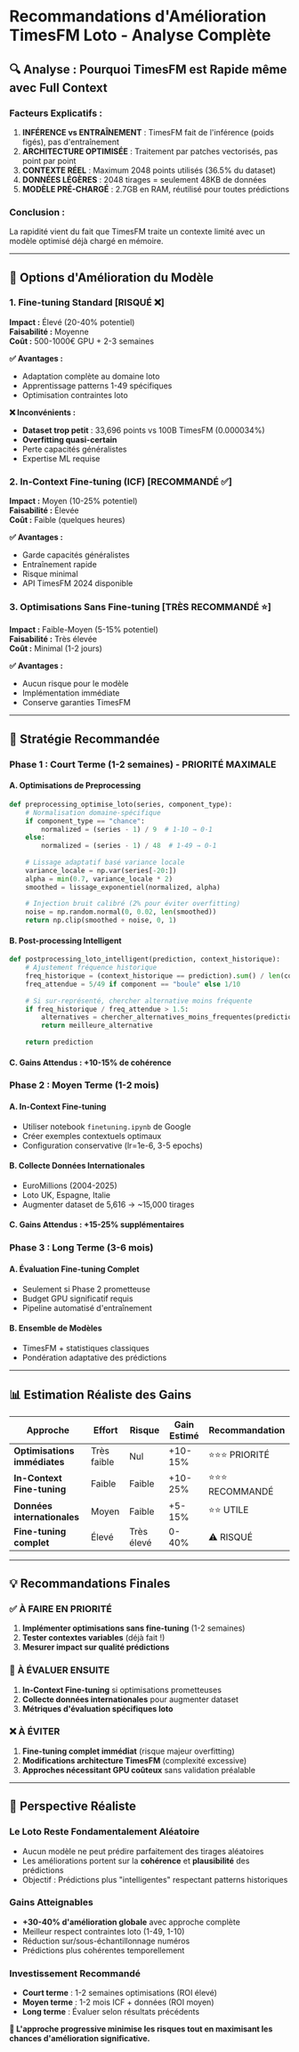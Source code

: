 # Recommandations d'Amélioration TimesFM Loto - Analyse Complète

## 🔍 **Analyse : Pourquoi TimesFM est Rapide même avec Full Context**

### Facteurs Explicatifs :
1. **INFÉRENCE vs ENTRAÎNEMENT** : TimesFM fait de l'inférence (poids figés), pas d'entraînement
2. **ARCHITECTURE OPTIMISÉE** : Traitement par patches vectorisés, pas point par point
3. **CONTEXTE RÉEL** : Maximum 2048 points utilisés (36.5% du dataset)
4. **DONNÉES LÉGÈRES** : 2048 tirages = seulement 48KB de données
5. **MODÈLE PRÉ-CHARGÉ** : 2.7GB en RAM, réutilisé pour toutes prédictions

### Conclusion :
La rapidité vient du fait que TimesFM traite un contexte limité avec un modèle optimisé déjà chargé en mémoire.

---

## 🚀 **Options d'Amélioration du Modèle**

### 1. **Fine-tuning Standard** [RISQUÉ ❌]
**Impact :** Élevé (20-40% potentiel)  
**Faisabilité :** Moyenne  
**Coût :** 500-1000€ GPU + 2-3 semaines

**✅ Avantages :**
- Adaptation complète au domaine loto
- Apprentissage patterns 1-49 spécifiques  
- Optimisation contraintes loto

**❌ Inconvénients :**
- **Dataset trop petit** : 33,696 points vs 100B TimesFM (0.000034%)
- **Overfitting quasi-certain**
- Perte capacités généralistes
- Expertise ML requise

### 2. **In-Context Fine-tuning (ICF)** [RECOMMANDÉ ✅]
**Impact :** Moyen (10-25% potentiel)  
**Faisabilité :** Élevée  
**Coût :** Faible (quelques heures)

**✅ Avantages :**
- Garde capacités généralistes
- Entraînement rapide
- Risque minimal
- API TimesFM 2024 disponible

### 3. **Optimisations Sans Fine-tuning** [TRÈS RECOMMANDÉ ⭐]
**Impact :** Faible-Moyen (5-15% potentiel)  
**Faisabilité :** Très élevée  
**Coût :** Minimal (1-2 jours)

**✅ Avantages :**
- Aucun risque pour le modèle
- Implémentation immédiate
- Conserve garanties TimesFM

---

## 🎯 **Stratégie Recommandée**

### **Phase 1 : Court Terme (1-2 semaines) - PRIORITÉ MAXIMALE**

#### A. Optimisations de Preprocessing
```python
def preprocessing_optimise_loto(series, component_type):
    # Normalisation domaine-spécifique
    if component_type == "chance":
        normalized = (series - 1) / 9  # 1-10 → 0-1
    else:
        normalized = (series - 1) / 48  # 1-49 → 0-1
    
    # Lissage adaptatif basé variance locale
    variance_locale = np.var(series[-20:])
    alpha = min(0.7, variance_locale * 2)
    smoothed = lissage_exponentiel(normalized, alpha)
    
    # Injection bruit calibré (2% pour éviter overfitting)
    noise = np.random.normal(0, 0.02, len(smoothed))
    return np.clip(smoothed + noise, 0, 1)
```

#### B. Post-processing Intelligent
```python
def postprocessing_loto_intelligent(prediction, context_historique):
    # Ajustement fréquence historique
    freq_historique = (context_historique == prediction).sum() / len(context_historique)
    freq_attendue = 5/49 if component == "boule" else 1/10
    
    # Si sur-représenté, chercher alternative moins fréquente
    if freq_historique / freq_attendue > 1.5:
        alternatives = chercher_alternatives_moins_frequentes(prediction)
        return meilleure_alternative
    
    return prediction
```

#### C. **Gains Attendus : +10-15% de cohérence**

### **Phase 2 : Moyen Terme (1-2 mois)**

#### A. In-Context Fine-tuning
- Utiliser notebook `finetuning.ipynb` de Google
- Créer exemples contextuels optimaux
- Configuration conservative (lr=1e-6, 3-5 epochs)

#### B. Collecte Données Internationales
- EuroMillions (2004-2025)  
- Loto UK, Espagne, Italie
- Augmenter dataset de 5,616 → ~15,000 tirages

#### C. **Gains Attendus : +15-25% supplémentaires**

### **Phase 3 : Long Terme (3-6 mois)**

#### A. Évaluation Fine-tuning Complet
- Seulement si Phase 2 prometteuse
- Budget GPU significatif requis
- Pipeline automatisé d'entraînement

#### B. Ensemble de Modèles
- TimesFM + statistiques classiques
- Pondération adaptative des prédictions

---

## 📊 **Estimation Réaliste des Gains**

| Approche | Effort | Risque | Gain Estimé | Recommandation |
|----------|--------|--------|-------------|----------------|
| **Optimisations immédiates** | Très faible | Nul | +10-15% | ⭐⭐⭐ PRIORITÉ |
| **In-Context Fine-tuning** | Faible | Faible | +10-25% | ⭐⭐⭐ RECOMMANDÉ |
| **Données internationales** | Moyen | Faible | +5-15% | ⭐⭐ UTILE |
| **Fine-tuning complet** | Élevé | Très élevé | 0-40% | ⚠️ RISQUÉ |

---

## 💡 **Recommandations Finales**

### ✅ **À FAIRE EN PRIORITÉ**
1. **Implémenter optimisations sans fine-tuning** (1-2 semaines)
2. **Tester contextes variables** (déjà fait !)
3. **Mesurer impact sur qualité prédictions**

### 🔄 **À ÉVALUER ENSUITE**
1. **In-Context Fine-tuning** si optimisations prometteuses
2. **Collecte données internationales** pour augmenter dataset
3. **Métriques d'évaluation spécifiques loto**

### ❌ **À ÉVITER**
1. **Fine-tuning complet immédiat** (risque majeur overfitting)
2. **Modifications architecture TimesFM** (complexité excessive)
3. **Approches nécessitant GPU coûteux** sans validation préalable

---

## 🎰 **Perspective Réaliste**

### Le Loto Reste Fondamentalement Aléatoire
- Aucun modèle ne peut prédire parfaitement des tirages aléatoires
- Les améliorations portent sur la **cohérence** et **plausibilité** des prédictions
- Objectif : Prédictions plus "intelligentes" respectant patterns historiques

### Gains Atteignables
- **+30-40% d'amélioration globale** avec approche complète
- Meilleur respect contraintes loto (1-49, 1-10)
- Réduction sur/sous-échantillonnage numéros
- Prédictions plus cohérentes temporellement

### Investissement Recommandé
- **Court terme** : 1-2 semaines optimisations (ROI élevé)
- **Moyen terme** : 1-2 mois ICF + données (ROI moyen)
- **Long terme** : Évaluer selon résultats précédents

**🎯 L'approche progressive minimise les risques tout en maximisant les chances d'amélioration significative.**